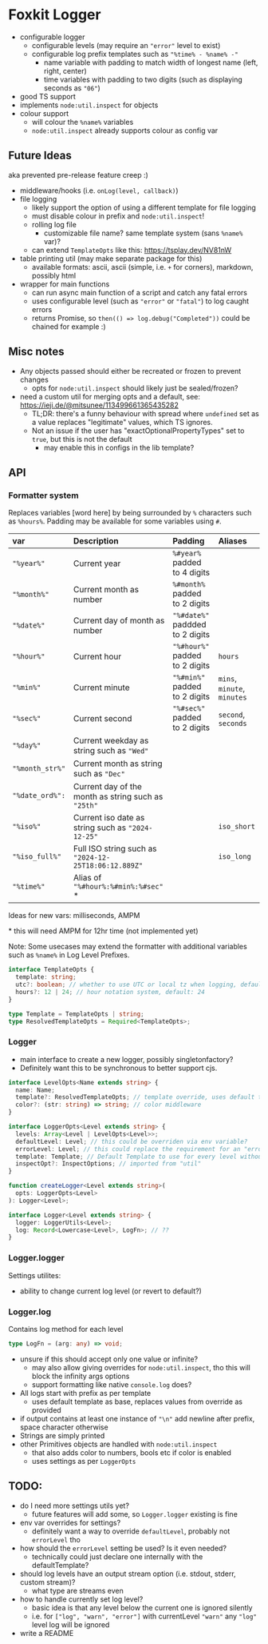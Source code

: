 # Foxkit Logger

- configurable logger
  - configurable levels (may require an `"error"` level to exist)
  - configurable log prefix templates such as `"%time% - %name% -"`
    - name variable with padding to match width of longest name (left, right, center)
    - time variables with padding to two digits (such as displaying seconds as `"06"`)
- good TS support
- implements `node:util.inspect` for objects
- colour support
  - will colour the `%name%` variables
  - `node:util.inspect` already supports colour as config var

## Future Ideas

aka prevented pre-release feature creep :)

- middleware/hooks (i.e. `onLog(level, callback)`)
- file logging
  - likely support the option of using a different template for file logging
  - must disable colour in prefix and `node:util.inspect`!
  - rolling log file
    - customizable file name? same template system (sans `%name%` var)?
  - can extend `TemplateOpts` like this: https://tsplay.dev/NV81nW
- table printing util (may make separate package for this)
  - available formats: ascii, ascii (simple, i.e. `+` for corners), markdown, possibly html
- wrapper for main functions
  - can run async main function of a script and catch any fatal errors
  - uses configurable level (such as `"error"` or `"fatal"`) to log caught errors
  - returns Promise, so `then(() => log.debug("Completed"))` could be chained for example :)

## Misc notes

- Any objects passed should either be recreated or frozen to prevent changes
  - opts for `node:util.inspect` should likely just be sealed/frozen?
- need a custom util for merging opts and a default, see: https://ieji.de/@mitsunee/113499661365435282
  - TL;DR: there's a funny behaviour with spread where `undefined` set as a value replaces "legitimate" values, which TS ignores.
  - Not an issue if the user has "exactOptionalPropertyTypes" set to `true`, but this is not the default
    - may enable this in configs in the lib template?

## API

### Formatter system

Replaces variables [word here] by being surrounded by `%` characters such as `%hours%`. Padding may be available for some variables using `#`.

| var              | Description                                          | Padding                         | Aliases                     |
| :--------------- | :--------------------------------------------------- | :------------------------------ | :-------------------------- |
| `"%year%"`       | Current year                                         | `%#year%` padded to 4 digits    |
| `"%month%"`      | Current month as number                              | `%#month%` padded to 2 digits   |
| `"%date%"`       | Current day of month as number                       | `"%#date%"` paddded to 2 digits |
| `"%hour%"`       | Current hour                                         | `"%#hour%"` padded to 2 digits  | `hours`                     |
| `"%min%"`        | Current minute                                       | `"%#min%"` padded to 2 digits   | `mins`, `minute`, `minutes` |
| `"%sec%"`        | Current second                                       | `"%#sec%"` padded to 2 digits   | `second`, `seconds`         |
| `"%day%"`        | Current weekday as string such as `"Wed"`            |
| `"%month_str%"`  | Current month as string such as `"Dec"`              |
| `"%date_ord%": ` | Current day of the month as string such as `"25th"`  |
| `"%iso%"`        | Current iso date as string such as `"2024-12-25"`    |                                 | `iso_short`                 |
| `"%iso_full%"`   | Full ISO string such as `"2024-12-25T18:06:12.889Z"` |                                 | `iso_long`                  |
| `"%time%"`       | Alias of `"%#hour%:%#min%:%#sec"` \*                 |

Ideas for new vars: milliseconds, AMPM

\* this will need AMPM for 12hr time (not implemented yet)

Note: Some usecases may extend the formatter with additional variables such as `%name%` in Log Level Prefixes.

```ts
interface TemplateOpts {
  template: string;
  utc?: boolean; // whether to use UTC or local tz when logging, default: false
  hours?: 12 | 24; // hour notation system, default: 24
}

type Template = TemplateOpts | string;
type ResolvedTemplateOpts = Required<TemplateOpts>;
```

### Logger

- main interface to create a new logger, possibly singletonfactory?
- Definitely want this to be synchronous to better support cjs.

```ts
interface LevelOpts<Name extends string> {
  name: Name;
  template?: ResolvedTemplateOpts; // template override, uses default template as base
  color?: (str: string) => string; // color middleware
}

interface LoggerOpts<Level extends string> {
  levels: Array<Level | LevelOpts<Level>>;
  defaultLevel: Level; // this could be overriden via env variable?
  errorLevel: Level; // this could replace the requirement for an "error" level
  template: Template; // Default Template to use for every level without one
  inspectOpt?: InspectOptions; // imported from "util"
}

function createLogger<Level extends string>(
  opts: LoggerOpts<Level>
): Logger<Level>;

interface Logger<Level extends string> {
  logger: LoggerUtils<Level>;
  log: Record<Lowercase<Level>, LogFn>; // ??
}
```

### Logger.logger

Settings utilites:

- ability to change current log level (or revert to default?)

### Logger.log

Contains log method for each level

```ts
type LogFn = (arg: any) => void;
```

- unsure if this should accept only one value or infinite?
  - may also allow giving overrides for `node:util.inspect`, tho this will block the infinity args options
  - support formatting like native `console.log` does?
- All logs start with prefix as per template
  - uses default template as base, replaces values from override as provided
- if output contains at least one instance of `"\n"` add newline after prefix, space character otherwise
- Strings are simply printed
- other Primitives objects are handled with `node:util.inspect`
  - that also adds color to numbers, bools etc if color is enabled
  - uses settings as per `LoggerOpts`

## TODO:

- do I need more settings utils yet?
  - future features will add some, so `Logger.logger` existing is fine
- env var overrides for settings?
  - definitely want a way to override `defaultLevel`, probably not `errorLevel` tho
- how should the `errorLevel` setting be used? Is it even needed?
  - technically could just declare one internally with the defaultTemplate?
- should log levels have an output stream option (i.e. stdout, stderr, custom stream)?
  - what type are streams even
- how to handle currently set log level?
  - basic idea is that any level below the current one is ignored silently
  - i.e. for `["log", "warn", "error"]` with currentLevel `"warn"` any `"log"` level log will be ignored
- write a README
